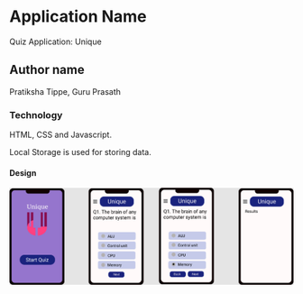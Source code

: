 # Application Name
Quiz Application: Unique
## Author name
Pratiksha Tippe, Guru Prasath
### Technology
HTML, CSS and Javascript.

Local Storage is used for storing data.
#### Design
![sceenshot](Quiz.png)
